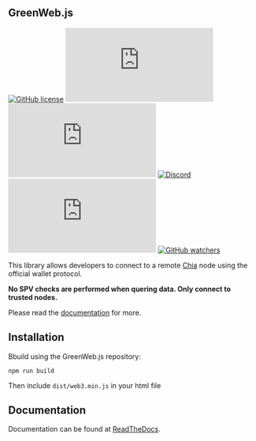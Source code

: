 ## GreenWeb.js

[![GitHub license](https://badgen.net/github/license/yakuhito/GreenWeb.js.svg)](https://github.com/yakuhito/GreenWeb.js/blob/master/LICENSE) [![GitHub commits](https://badgen.net/github/commits/yakuhito/GreenWeb.js)](https://GitHub.com/yakuhito/GreenWeb.js/commit/) [![GitHub latest commit](https://badgen.net/github/last-commit/yakuhito/GreenWeb.js)](https://GitHub.com/yakuhito/GreenWeb.js/commit/) [![Discord](https://badgen.net/badge/icon/discord?icon=discord&label)](https://discord.gg/yNVNvQyYXn) [![GitHub stars](https://badgen.net/github/stars/yakuhito/GreenWeb.js)](https://GitHub.com/yakuhito/GreenWeb.js/stargazers/) [![GitHub watchers](https://badgen.net/github/watchers/yakuhito/GreenWeb.js/)](https://GitHub.com/yakuhito/GreenWeb.js/watchers/)

This library allows developers to connect to a remote [Chia](https://www.chia.net/) node using the official wallet protocol.

**No SPV checks are performed when quering data. Only connect to trusted nodes.**

Please read the [documentation](https://greenwebjs.readthedocs.io) for more.

## Installation

Bbuild using the GreenWeb.js repository:

```
npm run build
```

Then include `dist/web3.min.js` in your html file

## Documentation

Documentation can be found at [ReadTheDocs](https://greenwebjs.readthedocs.io).
